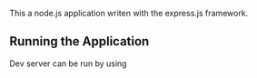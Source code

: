 
This a node.js application writen with the express.js framework.

## Running the Application

Dev server can be run by using 